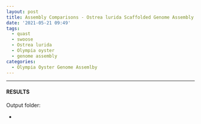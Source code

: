 ```yaml
---
layout: post
title: Assembly Comparisons - Ostrea lurida Scaffolded Genome Assembly Comparisons Using Quast on Swoose
date: '2021-05-21 09:49'
tags: 
  - quast
  - swoose
  - Ostrea lurida
  - Olympia oyster
  - genome assembly
categories: 
  - Olympia Oyster Genome Assemlby
---
```




---

#### RESULTS

Output folder:

- []()

